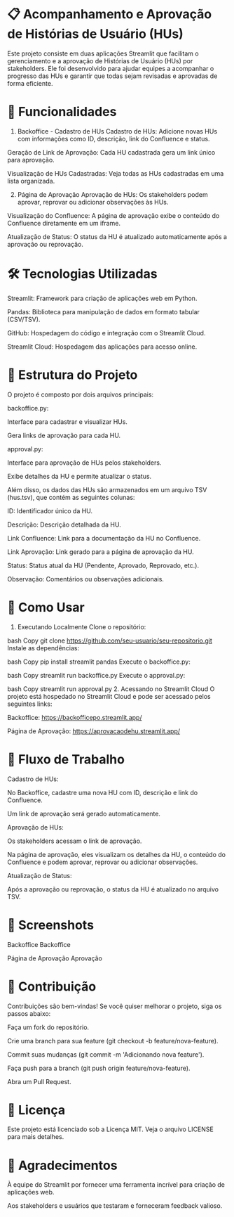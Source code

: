 # 📋 Acompanhamento e Aprovação de Histórias de Usuário (HUs)


Este projeto consiste em duas aplicações Streamlit que facilitam o gerenciamento e a aprovação de Histórias de Usuário (HUs) por stakeholders. Ele foi desenvolvido para ajudar equipes a acompanhar o progresso das HUs e garantir que todas sejam revisadas e aprovadas de forma eficiente.

# 🚀 Funcionalidades
1. Backoffice - Cadastro de HUs
Cadastro de HUs: Adicione novas HUs com informações como ID, descrição, link do Confluence e status.

Geração de Link de Aprovação: Cada HU cadastrada gera um link único para aprovação.

Visualização de HUs Cadastradas: Veja todas as HUs cadastradas em uma lista organizada.

2. Página de Aprovação
Aprovação de HUs: Os stakeholders podem aprovar, reprovar ou adicionar observações às HUs.

Visualização do Confluence: A página de aprovação exibe o conteúdo do Confluence diretamente em um iframe.

Atualização de Status: O status da HU é atualizado automaticamente após a aprovação ou reprovação.

# 🛠️ Tecnologias Utilizadas
Streamlit: Framework para criação de aplicações web em Python.

Pandas: Biblioteca para manipulação de dados em formato tabular (CSV/TSV).

GitHub: Hospedagem do código e integração com o Streamlit Cloud.

Streamlit Cloud: Hospedagem das aplicações para acesso online.

# 📂 Estrutura do Projeto
O projeto é composto por dois arquivos principais:

backoffice.py:

Interface para cadastrar e visualizar HUs.

Gera links de aprovação para cada HU.

approval.py:

Interface para aprovação de HUs pelos stakeholders.

Exibe detalhes da HU e permite atualizar o status.

Além disso, os dados das HUs são armazenados em um arquivo TSV (hus.tsv), que contém as seguintes colunas:

ID: Identificador único da HU.

Descrição: Descrição detalhada da HU.

Link Confluence: Link para a documentação da HU no Confluence.

Link Aprovação: Link gerado para a página de aprovação da HU.

Status: Status atual da HU (Pendente, Aprovado, Reprovado, etc.).

Observação: Comentários ou observações adicionais.

# 🚀 Como Usar
1. Executando Localmente
Clone o repositório:

bash
Copy
git clone https://github.com/seu-usuario/seu-repositorio.git
Instale as dependências:

bash
Copy
pip install streamlit pandas
Execute o backoffice.py:

bash
Copy
streamlit run backoffice.py
Execute o approval.py:

bash
Copy
streamlit run approval.py
2. Acessando no Streamlit Cloud
O projeto está hospedado no Streamlit Cloud e pode ser acessado pelos seguintes links:

Backoffice: https://backofficepo.streamlit.app/

Página de Aprovação: https://aprovacaodehu.streamlit.app/

# 📝 Fluxo de Trabalho
Cadastro de HUs:

No Backoffice, cadastre uma nova HU com ID, descrição e link do Confluence.

Um link de aprovação será gerado automaticamente.

Aprovação de HUs:

Os stakeholders acessam o link de aprovação.

Na página de aprovação, eles visualizam os detalhes da HU, o conteúdo do Confluence e podem aprovar, reprovar ou adicionar observações.

Atualização de Status:

Após a aprovação ou reprovação, o status da HU é atualizado no arquivo TSV.

# 📸 Screenshots
Backoffice
Backoffice

Página de Aprovação
Aprovação

# 🤝 Contribuição
Contribuições são bem-vindas! Se você quiser melhorar o projeto, siga os passos abaixo:

Faça um fork do repositório.

Crie uma branch para sua feature (git checkout -b feature/nova-feature).

Commit suas mudanças (git commit -m 'Adicionando nova feature').

Faça push para a branch (git push origin feature/nova-feature).

Abra um Pull Request.

# 📄 Licença
Este projeto está licenciado sob a Licença MIT. Veja o arquivo LICENSE para mais detalhes.

# 🙏 Agradecimentos
À equipe do Streamlit por fornecer uma ferramenta incrível para criação de aplicações web.

Aos stakeholders e usuários que testaram e forneceram feedback valioso.
